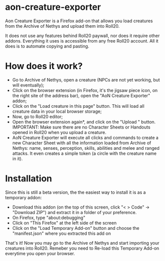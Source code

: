 # aon-creature-exporter

Aon Creature Exporter is a Firefox add-on that allows you load creatures from the Archive of Nethys and upload them into Roll20.

It does not use any features behind Roll20 paywall, nor does it require other addons. Everything it uses is accessible from any free Roll20 account. All it does is to automate copying and pasting.

# How does it work?

- Go to Archive of Nethys, open a creature (NPCs are not yet working, but will eventually);
- Click on the browser extension (in Firefox, it's the jigsaw piece icon, on the right site of the address bar), open the "AoN Creature Exporter" addon;
- Click on the "Load creature in this page" button. This will load all creature data in your local browser storage;
- Now, go to Roll20 editor;
- Open the browser extension again*, and click on the "Upload <creature name>" button. IMPORTANT: Make sure there are no Character Sheets or Handouts opened in Roll20 when you upload a creature.
- AoN Creature Exporter will execute all clicks and commands to create a new Character Sheet with all the information loaded from Archive of Nethys: name, senses, perception, skills, abilities and melee and ranged attacks. It even creates a simple token (a circle with the creature name in it).

# Installation

Since this is still a beta version, the the easiest way to install it is as a temporary addon:

- Download this addon (on the top of this screen, click "< > Code" -> "Download ZIP") and extract it in a folder of your preference.
- On Firefox, type "about:debugging"
- Click on "This Firefox" at the left side of the screen
- Click on the "Load Temporary Add-on" button and choose the "manifest.json" where you extracted this add on

That's it! Now you may go to the Archive of Nethys and start importing your creatures into Roll20. Remeber you need to Re-load this Temporary Add-on everytime you open your browser.
